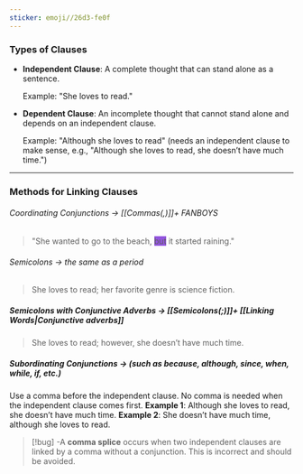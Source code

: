 ```yaml
---
sticker: emoji//26d3-fe0f
---
```

### Types of Clauses

- **Independent Clause**: A complete thought that can stand alone as a sentence.
    
	Example: "She loves to read."
- **Dependent Clause**: An incomplete thought that cannot stand alone and depends on an independent clause.
    
	Example: "Although she loves to read" (needs an independent clause to make sense, e.g., "Although she loves to read, she doesn’t have much time.")

---
### Methods for Linking Clauses

###### Coordinating Conjunctions → [[Commas(,)]]+ FANBOYS
> "She wanted to go to the beach, <span style="background:#9254de">but</span> it started raining."

###### Semicolons → the same as a period

> She loves to read; her favorite genre is science fiction.

##### Semicolons with Conjunctive Adverbs → [[Semicolons(;)]]+ [[Linking Words|Conjunctive adverbs]]

> She loves to read; however, she doesn’t have much time.

##### Subordinating Conjunctions → (such as because, although, since, when, while, if, etc.)
Use a comma before the independent clause. No comma is needed when the independent clause comes first.
**Example 1**: Although she loves to read, she doesn’t have much time.
**Example 2**: She doesn’t have much time, although she loves to read.

> [!bug] 
> -A **comma splice** occurs when two independent clauses are linked by a comma without a conjunction. This is incorrect and should be avoided.



